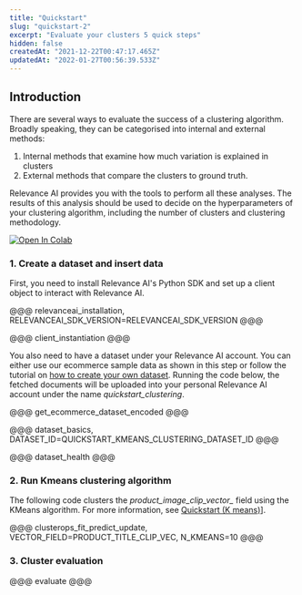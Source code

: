```yaml
---
title: "Quickstart"
slug: "quickstart-2"
excerpt: "Evaluate your clusters 5 quick steps"
hidden: false
createdAt: "2021-12-22T00:47:17.465Z"
updatedAt: "2022-01-27T00:56:39.533Z"
---
```

## Introduction

There are several ways to evaluate the success of a clustering algorithm. Broadly speaking, they can be categorised into internal and external methods:
1. Internal methods that examine how much variation is explained in clusters
2. External methods that compare the clusters to ground truth.

Relevance AI provides you with the tools to perform all these analyses. The results of this analysis should be used to decide on the hyperparameters of your clustering algorithm,  including the number of clusters and clustering methodology.

[![Open In Colab](https://colab.research.google.com/assets/colab-badge.svg)](https://colab.research.google.com/github/RelevanceAI/RelevanceAI-readme-docs/blob/v0.33.2-clustering-eval/docs/CLUSTERING_FEATURES/cluster-evaluation/_notebooks/RelevanceAI-ReadMe-Cluster-Metrics.ipynb)


### 1. Create a dataset and insert data

First, you need to install Relevance AI's Python SDK and set up a client object to interact with Relevance AI.

@@@ relevanceai_installation, RELEVANCEAI_SDK_VERSION=RELEVANCEAI_SDK_VERSION @@@

@@@ client_instantiation @@@


You also need to have a dataset under your Relevance AI account. You can either use our ecommerce sample data as shown in this step or follow the tutorial on [how to create your own dataset](https://docs.relevance.ai/docs/creating-a-dataset-prerequisites). Running the code below, the fetched documents will be uploaded into your personal Relevance AI account under the name *quickstart_clustering*.

@@@ get_ecommerce_dataset_encoded @@@

@@@ dataset_basics, DATASET_ID=QUICKSTART_KMEANS_CLUSTERING_DATASET_ID @@@

@@@ dataset_health @@@

### 2. Run Kmeans clustering algorithm
The following code clusters the *product_image_clip_vector_* field using the KMeans algorithm. For more information, see [Quickstart (K means)](doc:quickstart-k-means)].


@@@ clusterops_fit_predict_update, VECTOR_FIELD=PRODUCT_TITLE_CLIP_VEC, N_KMEANS=10 @@@

### 3. Cluster evaluation

@@@ evaluate @@@


